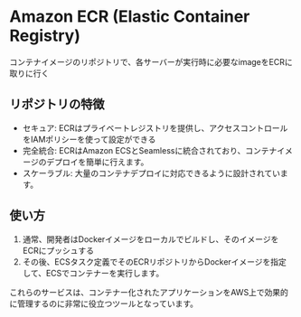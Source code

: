 # Amazon ECR (Elastic Container Registry)

コンテナイメージのリポジトリで、各サーバーが実行時に必要なimageをECRに取りに行く

## リポジトリの特徴

- セキュア: ECRはプライベートレジストリを提供し、アクセスコントロールをIAMポリシーを使って設定ができる
- 完全統合: ECRはAmazon ECSとSeamlessに統合されており、コンテナイメージのデプロイを簡単に行えます。
- スケーラブル: 大量のコンテナデプロイに対応できるように設計されています。

## 使い方

1. 通常、開発者はDockerイメージをローカルでビルドし、そのイメージをECRにプッシュする
2. その後、ECSタスク定義でそのECRリポジトリからDockerイメージを指定して、ECSでコンテナーを実行します。

これらのサービスは、コンテナー化されたアプリケーションをAWS上で効果的に管理するのに非常に役立つツールとなっています。